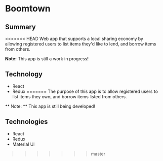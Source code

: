 # Boomtown

## Summary

<<<<<<< HEAD
Web app that supports a local sharing economy by allowing registered users to list items they'd like to lend, and borrow items from others.

**Note:** This app is still a work in progress!

## Technology

* React
* Redux
=======
The purpose of this app is to allow registered users to list items they own, and borrow items listed from others.

** Note: ** This app is still being developed!

## Technologies

* React
* Redux
* Material UI
>>>>>>> master
